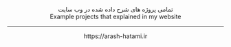 <div align="center">
تمامی پروژه های شرح داده شده در وب سایت
</div>

<div align="center">
Example projects that explained in my website
</div>

---

<div dir="rtl" align="center">  
  https://arash-hatami.ir
</div>
